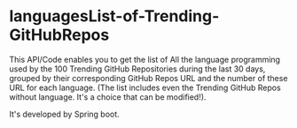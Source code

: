 # languagesList-of-Trending-GitHubRepos
This API/Code enables you to get the list of All the language programming used by the 100 Trending GitHub Repositories during the last 30 days, grouped by their corresponding GitHub Repos URL and the number of these URL for each language. (The list includes even the Trending GitHub Repos without language. It's a choice that can be modified!).

It's developed by Spring boot.
